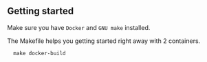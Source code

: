 Getting started
---------------

Make sure you have `Docker` and `GNU make` installed.

The Makefile helps you getting started right away with 2 containers.

```
  make docker-build 
```

